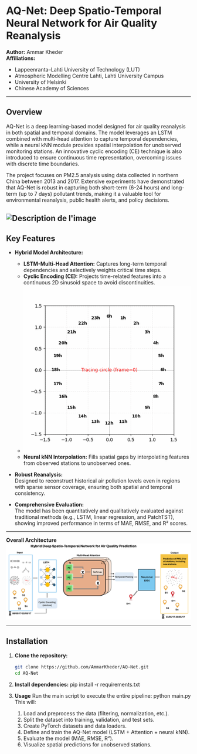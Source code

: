 # AQ-Net: Deep Spatio-Temporal Neural Network for Air Quality Reanalysis

**Author:** Ammar Kheder  
**Affiliations:**  
- Lappeenranta–Lahti University of Technology (LUT)  
- Atmospheric Modelling Centre Lahti, Lahti University Campus  
- University of Helsinki  
- Chinese Academy of Sciences

---

## Overview

AQ-Net is a deep learning-based model designed for air quality reanalysis in both spatial and temporal domains. The model leverages an LSTM combined with multi-head attention to capture temporal dependencies, while a neural kNN module provides spatial interpolation for unobserved monitoring stations. An innovative cyclic encoding (CE) technique is also introduced to ensure continuous time representation, overcoming issues with discrete time boundaries.

The project focuses on PM2.5 analysis using data collected in northern China between 2013 and 2017. Extensive experiments have demonstrated that AQ-Net is robust in capturing both short-term (6-24 hours) and long-term (up to 7 days) pollutant trends, making it a valuable tool for environmental reanalysis, public health alerts, and policy decisions.


![Description de l'image](img/pm25_week_animation.gif)
---

## Key Features

- **Hybrid Model Architecture:**  
  - **LSTM-Multi-Head Attention:** Captures long-term temporal dependencies and selectively weights critical time steps.
  - **Cyclic Encoding (CE):** Projects time-related features into a continuous 2D sinusoid space to avoid discontinuities.
  - ![CE](img/cyclic_encoding.gif)
  - **Neural kNN Interpolation:** Fills spatial gaps by interpolating features from observed stations to unobserved ones.

- **Robust Reanalysis:**  
  Designed to reconstruct historical air pollution levels even in regions with sparse sensor coverage, ensuring both spatial and temporal consistency.

- **Comprehensive Evaluation:**  
  The model has been quantitatively and qualitatively evaluated against traditional methods (e.g., LSTM, linear regression, and PatchTST), showing improved performance in terms of MAE, RMSE, and R² scores.

---

**Overall Architecture**
    ![Description de l'image](img/archi.png)

---

## Installation

1. **Clone the repository:**

   ```bash
   git clone https://github.com/AmmarKheder/AQ-Net.git
   cd AQ-Net
2. **Install dependencies:**
   pip install -r requirements.txt

3. **Usage**
Run the main script to execute the entire pipeline:
  python main.py
This will:
	1.	Load and preprocess the data (filtering, normalization, etc.).
	2.	Split the dataset into training, validation, and test sets.
	3.	Create PyTorch datasets and data loaders.
	4.	Define and train the AQ-Net model (LSTM + Attention + neural kNN).
	5.	Evaluate the model (MAE, RMSE, R²).
	6.	Visualize spatial predictions for unobserved stations.


